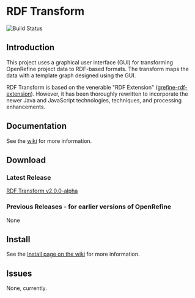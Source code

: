 # RDF Transform #

![Build Status](https://github.com/AtesComp/rdf-transform/workflows/Java%20CI%20with%20Maven/badge.svg)

## Introduction ##

This project uses a graphical user interface (GUI) for transforming OpenRefine project data to RDF-based formats. The transform maps the data with a template graph designed using the GUI.

RDF Transform is based on the venerable "RDF Extension" ([grefine-rdf-extension](https://github.com/stkenny/grefine-rdf-extension)). However, it has been thoroughly rewritten to incorporate the newer Java and JavaScript technologies, techniques, and processing enhancements.

## Documentation ##

See the [wiki](https://github.com/AtesComp/rdf-transform/wiki) for more information.

## Download ##

### Latest Release ###

[RDF Transform v2.0.0-alpha](https://github.com/AtesComp/rdf-transform/releases/download/v2.0.0-alpha/rdf-transform-2.0.0.zip)

### Previous Releases - for earlier versions of OpenRefine ###

None

## Install ##

See the [Install page on the wiki](https://github.com/AtesComp/rdf-transform/wiki/Install) for more information.

## Issues ##

None, currently.
